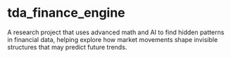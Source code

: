 # tda_finance_engine
A research project that uses advanced math and AI to find hidden patterns in financial data, helping explore how market movements shape invisible structures that may predict future trends.
